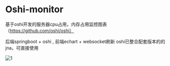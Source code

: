 # Oshi-monitor
基于oshi开发的服务器cpu占用，内存占用监控图表 （https://github.com/oshi/oshi）

后端springboot + oshi , 前端echart + websocket刷新
oshi已整合配套版本的的jna，可直接使用

![1](https://user-images.githubusercontent.com/41567349/110957228-63e8f580-8386-11eb-8196-91a829225649.gif)

